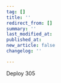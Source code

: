 ```yaml
---
tag: []
title: ''
redirect_from: []
summary: ''
last_modified_at: 
published_at: 
new_article: false
changelog: ''

---
```

Deploy 305
